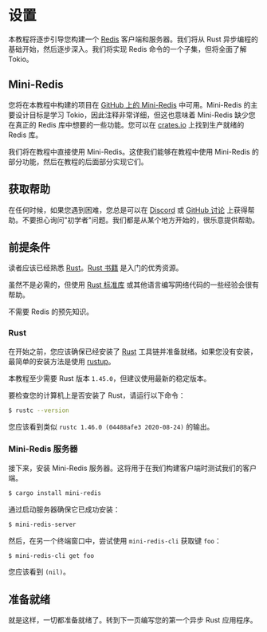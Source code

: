 # 设置

本教程将逐步引导您构建一个 [Redis] 客户端和服务器。我们将从 Rust 异步编程的基础开始，然后逐步深入。我们将实现 Redis 命令的一个子集，但将全面了解 Tokio。

## Mini-Redis

您将在本教程中构建的项目在 [GitHub 上的 Mini-Redis][mini-redis] 中可用。Mini-Redis 的主要设计目标是学习 Tokio，因此注释非常详细，但这也意味着 Mini-Redis 缺少您在真正的 Redis 库中想要的一些功能。您可以在 [crates.io](https://crates.io/) 上找到生产就绪的 Redis 库。

我们将在教程中直接使用 Mini-Redis。这使我们能够在教程中使用 Mini-Redis 的部分功能，然后在教程的后面部分实现它们。

## 获取帮助

在任何时候，如果您遇到困难，您总是可以在 [Discord] 或 [GitHub 讨论][disc] 上获得帮助。不要担心询问"初学者"问题。我们都是从某个地方开始的，很乐意提供帮助。

[discord]: https://discord.gg/tokio
[disc]: https://github.com/tokio-rs/tokio/discussions

## 前提条件

读者应该已经熟悉 [Rust]。[Rust 书籍][book] 是入门的优秀资源。

虽然不是必需的，但使用 [Rust 标准库][std] 或其他语言编写网络代码的一些经验会很有帮助。

不需要 Redis 的预先知识。

[rust]: https://rust-lang.org
[book]: https://doc.rust-lang.org/book/
[std]: https://doc.rust-lang.org/std/

### Rust

在开始之前，您应该确保已经安装了 [Rust][install-rust] 工具链并准备就绪。如果您没有安装，最简单的安装方法是使用 [rustup]。

本教程至少需要 Rust 版本 `1.45.0`，但建议使用最新的稳定版本。

要检查您的计算机上是否安装了 Rust，请运行以下命令：

```bash
$ rustc --version
```

您应该看到类似 `rustc 1.46.0 (04488afe3 2020-08-24)` 的输出。

### Mini-Redis 服务器

接下来，安装 Mini-Redis 服务器。这将用于在我们构建客户端时测试我们的客户端。

```bash
$ cargo install mini-redis
```

通过启动服务器确保它已成功安装：

```bash
$ mini-redis-server
```

然后，在另一个终端窗口中，尝试使用 `mini-redis-cli` 获取键 `foo`：

```bash
$ mini-redis-cli get foo
```

您应该看到 `(nil)`。

## 准备就绪

就是这样，一切都准备就绪了。转到下一页编写您的第一个异步 Rust 应用程序。

[redis]: https://redis.io
[mini-redis]: https://github.com/tokio-rs/mini-redis
[install-rust]: https://www.rust-lang.org/tools/install
[rustup]: https://rustup.rs/
